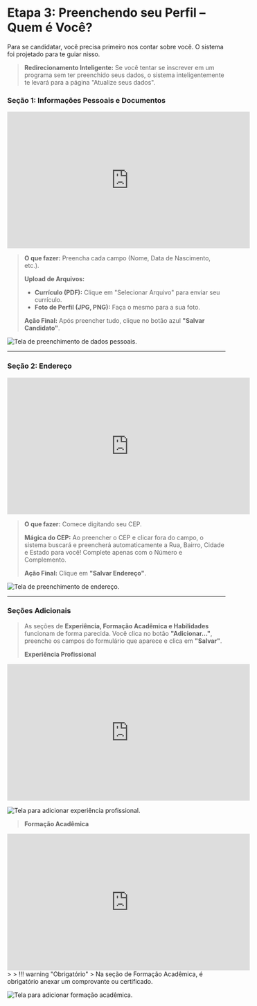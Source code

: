 # Etapa 3: Preenchendo seu Perfil – Quem é Você?

Para se candidatar, você precisa primeiro nos contar sobre você. O sistema foi projetado para te guiar nisso.

> **Redirecionamento Inteligente:** Se você tentar se inscrever em um programa sem ter preenchido seus dados, o sistema inteligentemente te levará para a página "Atualize seus dados".

### Seção 1: Informações Pessoais e Documentos

<iframe width="560" height="315" src="https://www.youtube.com/embed/S8NEqRfScak?si=LrMUzKsz8ZTU5cWe&start=105" title="YouTube video player" frameborder="0" allow="accelerometer; autoplay; clipboard-write; encrypted-media; gyroscope; picture-in-picture; web-share" referrerpolicy="strict-origin-when-cross-origin" allowfullscreen></iframe>

> **O que fazer:** Preencha cada campo (Nome, Data de Nascimento, etc.).
>
> **Upload de Arquivos:**
> * **Currículo (PDF):** Clique em "Selecionar Arquivo" para enviar seu currículo.
> * **Foto de Perfil (JPG, PNG):** Faça o mesmo para a sua foto.
>
> **Ação Final:** Após preencher tudo, clique no botão azul **"Salvar Candidato"**.

![Tela de preenchimento de dados pessoais.](assets/images/etapa-3/Informações%20Pessoais%20e%20Documentos.jpg)

---

### Seção 2: Endereço

<iframe width="560" height="315" src="https://www.youtube.com/embed/S8NEqRfScak?si=LrMUzKsz8ZTU5cWe&start=150" title="YouTube video player" frameborder="0" allow="accelerometer; autoplay; clipboard-write; encrypted-media; gyroscope; picture-in-picture; web-share" referrerpolicy="strict-origin-when-cross-origin" allowfullscreen></iframe>

> **O que fazer:** Comece digitando seu CEP.
>
> **Mágica do CEP:** Ao preencher o CEP e clicar fora do campo, o sistema buscará e preencherá automaticamente a Rua, Bairro, Cidade e Estado para você! Complete apenas com o Número e Complemento.
>
> **Ação Final:** Clique em **"Salvar Endereço"**.

![Tela de preenchimento de endereço.](assets/images/etapa-3/Endereço.png)

---

### Seções Adicionais

> As seções de **Experiência, Formação Acadêmica e Habilidades** funcionam de forma parecida. Você clica no botão **"Adicionar..."**, preenche os campos do formulário que aparece e clica em **"Salvar"**.
>
> **Experiência Profissional**
<iframe width="560" height="315" src="https://www.youtube.com/embed/S8NEqRfScak?si=INOz81a2cE5evVca&start=163" title="YouTube video player" frameborder="0" allow="accelerometer; autoplay; clipboard-write; encrypted-media; gyroscope; picture-in-picture; web-share" referrerpolicy="strict-origin-when-cross-origin" allowfullscreen></iframe>

![Tela para adicionar experiência profissional.](assets/images/etapa-3/Experiência%20Profissional.jpg)
>
> **Formação Acadêmica**
<iframe width="560" height="315" src="https://www.youtube.com/embed/S8NEqRfScak?si=INOz81a2cE5evVca&start=238" title="YouTube video player" frameborder="0" allow="accelerometer; autoplay; clipboard-write; encrypted-media; gyroscope; picture-in-picture; web-share" referrerpolicy="strict-origin-when-cross-origin" allowfullscreen></iframe>
>
> !!! warning "Obrigatório"
>     Na seção de Formação Acadêmica, é obrigatório anexar um comprovante ou certificado.

![Tela para adicionar formação acadêmica.](assets/images/etapa-3/Formação%20Acadêmica.jpg)